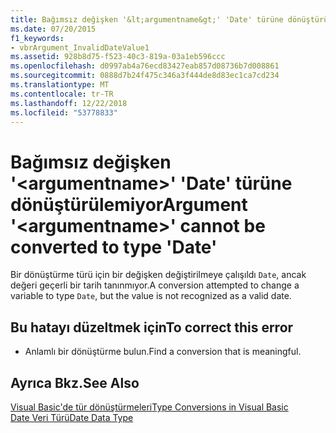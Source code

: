 ```yaml
---
title: Bağımsız değişken '&lt;argumentname&gt;' 'Date' türüne dönüştürülemiyor
ms.date: 07/20/2015
f1_keywords:
- vbrArgument_InvalidDateValue1
ms.assetid: 928b8d75-f523-40c3-819a-03a1eb596ccc
ms.openlocfilehash: d0997ab4a76ecd83427eab857d08736b7d008861
ms.sourcegitcommit: 0888d7b24f475c346a3f444de8d83ec1ca7cd234
ms.translationtype: MT
ms.contentlocale: tr-TR
ms.lasthandoff: 12/22/2018
ms.locfileid: "53778833"
---
```

# <a name="argument-ltargumentnamegt-cannot-be-converted-to-type-date"></a><span data-ttu-id="0945d-102">Bağımsız değişken '&lt;argumentname&gt;' 'Date' türüne dönüştürülemiyor</span><span class="sxs-lookup"><span data-stu-id="0945d-102">Argument '&lt;argumentname&gt;' cannot be converted to type 'Date'</span></span>
<span data-ttu-id="0945d-103">Bir dönüştürme türü için bir değişken değiştirilmeye çalışıldı `Date`, ancak değeri geçerli bir tarih tanınmıyor.</span><span class="sxs-lookup"><span data-stu-id="0945d-103">A conversion attempted to change a variable to type `Date`, but the value is not recognized as a valid date.</span></span>  
  
## <a name="to-correct-this-error"></a><span data-ttu-id="0945d-104">Bu hatayı düzeltmek için</span><span class="sxs-lookup"><span data-stu-id="0945d-104">To correct this error</span></span>  
  
-   <span data-ttu-id="0945d-105">Anlamlı bir dönüştürme bulun.</span><span class="sxs-lookup"><span data-stu-id="0945d-105">Find a conversion that is meaningful.</span></span>  
  
## <a name="see-also"></a><span data-ttu-id="0945d-106">Ayrıca Bkz.</span><span class="sxs-lookup"><span data-stu-id="0945d-106">See Also</span></span>  
 [<span data-ttu-id="0945d-107">Visual Basic'de tür dönüştürmeleri</span><span class="sxs-lookup"><span data-stu-id="0945d-107">Type Conversions in Visual Basic</span></span>](../../visual-basic/programming-guide/language-features/data-types/type-conversions.md)  
 [<span data-ttu-id="0945d-108">Date Veri Türü</span><span class="sxs-lookup"><span data-stu-id="0945d-108">Date Data Type</span></span>](../../visual-basic/language-reference/data-types/date-data-type.md)
